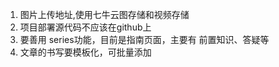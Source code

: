 1. 图片上传地址,使用七牛云图存储和视频存储
2. 项目部署源代码不应该在github上
3. 要善用 series功能，目前是指南页面，主要有 前置知识、答疑等
4. 文章的书写要模板化，可批量添加